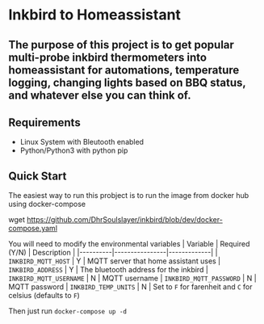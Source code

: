 # Inkbird to Homeassistant
## The purpose of this project is to get popular multi-probe inkbird thermometers into homeassistant for automations, temperature logging, changing lights based on BBQ status, and whatever else you can think of.

## Requirements

- Linux System with Bleutooth enabled
- Python/Python3 with python pip


## Quick Start
The easiest way to run this probject is to run the image from docker hub using docker-compose

wget https://github.com/DhrSoulslayer/inkbird/blob/dev/docker-compose.yaml

You will need to modify the environmental variables
| Variable | Required (Y/N) | Description |
|----------|----------------|-------------|
| `INKBIRD_MQTT_HOST` | Y | MQTT server that home assistant uses
| `INKBIRD_ADDRESS` | Y | The bluetooth address for the inkbird
| `INKBIRD_MQTT_USERNAME` | N | MQTT username
| `INKBIRD_MQTT_PASSWORD` | N | MQTT password
| `INKBIRD_TEMP_UNITS` | N | Set to `F` for farenheit and `C` for celsius (defaults to `F`)

Then just run `docker-compose up -d`
